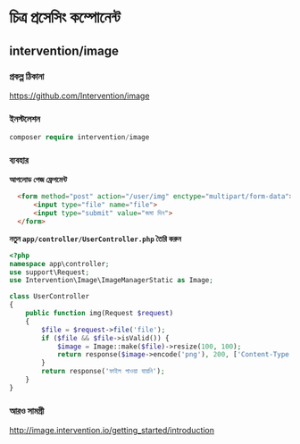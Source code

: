 # চিত্র প্রসেসিং কম্পোনেন্ট

## intervention/image

### প্রকল্প ঠিকানা

https://github.com/Intervention/image

### ইনস্টলেশন

```php
composer require intervention/image
```

### ব্যবহার

**আপলোড পেজ ফ্রেগমেন্ট**

```html
  <form method="post" action="/user/img" enctype="multipart/form-data">
      <input type="file" name="file">
      <input type="submit" value="জমা দিন">
  </form>
```

**নতুন `app/controller/UserController.php` তৈরি করুন**

```php
<?php
namespace app\controller;
use support\Request;
use Intervention\Image\ImageManagerStatic as Image;

class UserController
{
    public function img(Request $request)
    {
        $file = $request->file('file');
        if ($file && $file->isValid()) {
            $image = Image::make($file)->resize(100, 100);
            return response($image->encode('png'), 200, ['Content-Type' => 'image/png']);
        }
        return response('ফাইল পাওয়া যায়নি');
    }
}
```

### আরও সামগ্রী

http://image.intervention.io/getting_started/introduction
